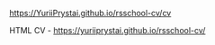 https://YuriiPrystai.github.io/rsschool-cv/cv

HTML CV - https://yuriiprystai.github.io/rsschool-cv/
